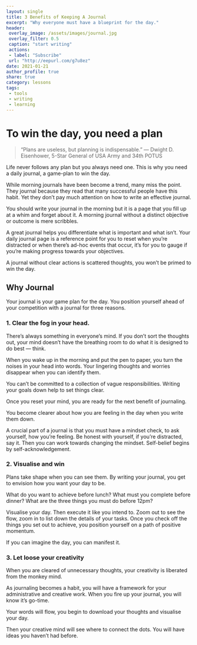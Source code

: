 ```yaml
---
layout: single
title: 3 Benefits of Keeping A Journal 
excerpt: "Why everyone must have a blueprint for the day."
header:
 overlay_image: /assets/images/journal.jpg
 overlay_filter: 0.5
 caption: "start writing"
 actions:
 - label: "Subscribe"
 url: "http://eepurl.com/g7u8ez"
date: 2021-01-21
author_profile: true
share: true 
category: lessons
tags:
 - tools
 - writing
 - learning
---
```


# To win the day, you need a plan

> “Plans are useless, but planning is indispensable.” 
> — Dwight D. Eisenhower, 5-Star General of USA Army and 34th POTUS

Life never follows any plan but you always need one. This is why you need a daily journal, a game-plan to win the day. 

While morning journals have been become a trend, many miss the point. They journal because they read that many successful people have this habit. Yet they don’t pay much attention on how to write an effective journal.

You should write your journal in the morning but it is a page that you fill up at a whim and forget about it. A morning journal without a distinct objective or outcome is mere scribbles. 

A great journal helps you differentiate what is important and what isn’t. Your daily journal page is a reference point for you to reset when you’re distracted or when there’s ad-hoc events that occur, it’s for you to gauge if you’re making progress towards your objectives. 

A journal without clear actions is scattered thoughts, you won’t be primed to win the day. 

## Why Journal

Your journal is your game plan for the day. You position yourself ahead of your competition with a journal for three reasons. 

### 1. Clear the fog in your head.

There’s always something in everyone’s mind. If you don’t sort the thoughts out, your mind doesn’t have the breathing room to do what it is designed to do best — think.

When you wake up in the morning and put the pen to paper, you turn the noises in your head into words. Your lingering thoughts and worries disappear when you can identify them. 

You can’t be committed to a collection of vague responsibilities. Writing your goals down help to set things clear.

Once you reset your mind, you are ready for the next benefit of journaling. 


You become clearer about how you are feeling in the day when you write them down.

A crucial part of a journal is that you must have a mindset check, to ask yourself, how you’re feeling. Be honest with yourself, if you’re distracted, say it. Then you can work towards changing the mindset. Self-belief begins by self-acknowledgement. 

### 2. Visualise and win

Plans take shape when you can see them. By writing your journal, you get to envision how you want your day to be. 

What do you want to achieve before lunch? What must you complete before dinner? What are the three things you must do before 12pm? 

Visualise your day. Then execute it like you intend to. Zoom out to see the flow, zoom in to list down the details of your tasks. Once you check off the things you set out to achieve, you position yourself on a path of positive momentum.

If you can imagine the day, you can manifest it. 

### 3.  Let loose your creativity

When you are cleared of unnecessary thoughts, your creativity is liberated from the monkey mind. 

As journaling becomes a habit, you will have a framework for your administrative and creative work. When you fire up your journal, you will know it’s go-time.

Your words will flow, you begin to download your thoughts and visualise your day. 

Then your creative mind will see where to connect the dots. You will have ideas you haven’t had before. 



